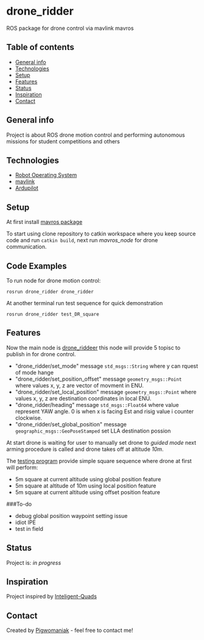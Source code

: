 # drone_ridder
ROS package for drone control via mavlink mavros


## Table of contents
* [General info](#general-info)
* [Technologies](#technologies)
* [Setup](#setup)
* [Features](#features)
* [Status](#status)
* [Inspiration](#inspiration)
* [Contact](#contact)

## General info
Project is about ROS drone motion control and performing autonomous
missions for student competitions and others

## Technologies
* [Robot Operating System](https://www.ros.org/)
* [mavlink](https://mavlink.io/en/)
* [Ardupilot](https://ardupilot.org/)

## Setup
At first install [mavros package](http://wiki.ros.org/mavros#mavros.2FPlugins.Published_Topics-4)
 

To start using clone repository to catkin workspace where you keep source
code and run `catkin build`, next run _mavros_node_ for drone communication.

## Code Examples
To run node for drone motion control:

```
rosrun drone_ridder drone_ridder
```
At another terminal run test sequence for quick demonstration
```
rosrun drone_ridder test_DR_square
```

## Features
Now the main node is [drone_riddeer](./src/drone_ridder.cpp) this node will provide 5 topisc to publish in for drone control.

* "drone_ridder/set_mode" message `std_msgs::String` where y can rquest of mode hange
* "drone_ridder/set_position_offset" message `geometry_msgs::Point` where values x, y, z are vector of movment in ENU.
* "drone_ridder/set_local_position" message `geometry_msgs::Point` where values x, y, z are destination coordinates in local ENU.
* "drone_ridder/heading" message `std_msgs::Float64` where value represent YAW angle. 0 is when x is facing Est and risig value i counter clockwise.
* "drone_ridder/set_global_position" message `geographic_msgs::GeoPoseStamped` set LLA destination possion

At start drone is waiting for user to manually set drone to _guided mode_
next arming procedure is called and drone takes off at altitude _10m_.

The [testing program](./src/test_DR_square.cpp) provide simple square sequence
where drone at first will perform:

* 5m square at current altitude using global position feature
* 5m square at altitude of 10m using local position feature
* 5m square at current altitude using offset position feature

###To-do

* debug global position waypoint setting issue
* idiot IPE
* test in field
## Status
Project is: _in progress_

## Inspiration
Project inspired by [Inteligent-Quads](https://github.com/Intelligent-Quads)

## Contact
Created by [Pigwomaniak](https://github.com/Pigwomaniak) - feel free to contact me!
